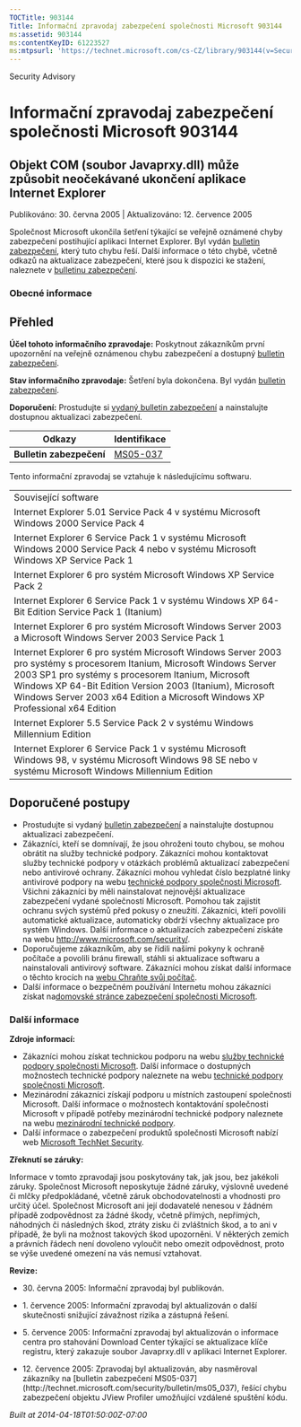 ```yaml
---
TOCTitle: 903144
Title: Informační zpravodaj zabezpečení společnosti Microsoft 903144
ms:assetid: 903144
ms:contentKeyID: 61223527
ms:mtpsurl: 'https://technet.microsoft.com/cs-CZ/library/903144(v=Security.10)'
---
```


Security Advisory

Informační zpravodaj zabezpečení společnosti Microsoft 903144
=============================================================

Objekt COM (soubor Javaprxy.dll) může způsobit neočekávané ukončení aplikace Internet Explorer
----------------------------------------------------------------------------------------------

Publikováno: 30. června 2005 | Aktualizováno: 12. července 2005

Společnost Microsoft ukončila šetření týkající se veřejně oznámené chyby zabezpečení postihující aplikaci Internet Explorer. Byl vydán [bulletin zabezpečení](http://technet.microsoft.com/security/bulletin/ms05_037), který tuto chybu řeší. Další informace o této chybě, včetně odkazů na aktualizace zabezpečení, které jsou k dispozici ke stažení, naleznete v [bulletinu zabezpečení](http://technet.microsoft.com/security/bulletin/ms05_037).

### Obecné informace

Přehled
-------


**Účel tohoto informačního zpravodaje:** Poskytnout zákazníkům první upozornění na veřejně oznámenou chybu zabezpečení a dostupný [bulletin zabezpečení](http://technet.microsoft.com/security/bulletin/ms05_037).

**Stav informačního zpravodaje:** Šetření byla dokončena. Byl vydán [bulletin zabezpečení](http://technet.microsoft.com/security/bulletin/ms05_037).

**Doporučení:** Prostudujte si [vydaný bulletin zabezpečení](http://technet.microsoft.com/security/bulletin/ms05_037) a nainstalujte dostupnou aktualizaci zabezpečení.

| Odkazy                   | Identifikace                                                        |
|--------------------------|---------------------------------------------------------------------|
| **Bulletin zabezpečení** | [MS05-037](http://technet.microsoft.com/security/bulletin/ms05_037) |

Tento informační zpravodaj se vztahuje k následujícímu softwaru.

|                                                                                                                                                                                                                                                                                                                          |
|--------------------------------------------------------------------------------------------------------------------------------------------------------------------------------------------------------------------------------------------------------------------------------------------------------------------------|
| Související software                                                                                                                                                                                                                                                                                                     |
| Internet Explorer 5.01 Service Pack 4 v systému Microsoft Windows 2000 Service Pack 4                                                                                                                                                                                                                                    |
| Internet Explorer 6 Service Pack 1 v systému Microsoft Windows 2000 Service Pack 4 nebo v systému Microsoft Windows XP Service Pack 1                                                                                                                                                                                    |
| Internet Explorer 6 pro systém Microsoft Windows XP Service Pack 2                                                                                                                                                                                                                                                       |
| Internet Explorer 6 Service Pack 1 v systému Windows XP 64-Bit Edition Service Pack 1 (Itanium)                                                                                                                                                                                                                          |
| Internet Explorer 6 pro systém Microsoft Windows Server 2003 a Microsoft Windows Server 2003 Service Pack 1                                                                                                                                                                                                              |
| Internet Explorer 6 pro systém Microsoft Windows Server 2003 pro systémy s procesorem Itanium, Microsoft Windows Server 2003 SP1 pro systémy s procesorem Itanium, Microsoft Windows XP 64-Bit Edition Version 2003 (Itanium), Microsoft Windows Server 2003 x64 Edition a Microsoft Windows XP Professional x64 Edition |
| Internet Explorer 5.5 Service Pack 2 v systému Windows Millennium Edition                                                                                                                                                                                                                                                |
| Internet Explorer 6 Service Pack 1 v systému Microsoft Windows 98, v systému Microsoft Windows 98 SE nebo v systému Microsoft Windows Millennium Edition                                                                                                                                                                 |

Doporučené postupy
------------------


-   Prostudujte si vydaný [bulletin zabezpečení](http://technet.microsoft.com/security/bulletin/ms05_037) a nainstalujte dostupnou aktualizaci zabezpečení.
-   Zákazníci, kteří se domnívají, že jsou ohroženi touto chybou, se mohou obrátit na služby technické podpory. Zákazníci mohou kontaktovat služby technické podpory v otázkách problémů aktualizací zabezpečení nebo antivirové ochrany. Zákazníci mohou vyhledat číslo bezplatné linky antivirové podpory na webu [technické podpory společnosti Microsoft](http://support.microsoft.com/security/).  
    Všichni zákazníci by měli nainstalovat nejnovější aktualizace zabezpečení vydané společností Microsoft. Pomohou tak zajistit ochranu svých systémů před pokusy o zneužití. Zákazníci, kteří povolili automatické aktualizace, automaticky obdrží všechny aktualizace pro systém Windows. Další informace o aktualizacích zabezpečení získáte na webu <http://www.microsoft.com/security/>.
-   Doporučujeme zákazníkům, aby se řídili našimi pokyny k ochraně počítače a povolili bránu firewall, stáhli si aktualizace softwaru a nainstalovali antivirový software. Zákazníci mohou získat další informace o těchto krocích na [webu Chraňte svůj počítač](http://www.microsoft.com/cze/security/protect).
-   Další informace o bezpečném používání Internetu mohou zákazníci získat na[domovské stránce zabezpečení společnosti Microsoft](http://www.microsoft.com/cze/security).

### Další informace

**Zdroje informací:**

-   Zákazníci mohou získat technickou podporu na webu [služby technické podpory společnosti Microsoft](http://go.microsoft.com/fwlink/?linkid=21131). Další informace o dostupných možnostech technické podpory naleznete na webu [technické podpory společnosti Microsoft](http://support.microsoft.com/?ln=cs).
-   Mezinárodní zákazníci získají podporu u místních zastoupení společnosti Microsoft. Další informace o možnostech kontaktování společnosti Microsoft v případě potřeby mezinárodní technické podpory naleznete na webu [mezinárodní technické podpory](http://go.microsoft.com/fwlink/?linkid=21155).
-   Další informace o zabezpečení produktů společnosti Microsoft nabízí web [Microsoft TechNet Security](http://www.microsoft.com/cze/technet/security/).

**Zřeknutí se záruky:**

Informace v tomto zpravodaji jsou poskytovány tak, jak jsou, bez jakékoli záruky. Společnost Microsoft neposkytuje žádné záruky, výslovně uvedené či mlčky předpokládané, včetně záruk obchodovatelnosti a vhodnosti pro určitý účel. Společnost Microsoft ani její dodavatelé nenesou v žádném případě zodpovědnost za žádné škody, včetně přímých, nepřímých, náhodných či následných škod, ztráty zisku či zvláštních škod, a to ani v případě, že byli na možnost takových škod upozorněni. V některých zemích a právních řádech není dovoleno vyloučit nebo omezit odpovědnost, proto se výše uvedené omezení na vás nemusí vztahovat.

**Revize:**

- <p>30. června 2005: Informační zpravodaj byl publikován.</p>
- <p>1. července 2005: Informační zpravodaj byl aktualizován o další skutečnosti snižující závažnost rizika a zástupná řešení.</p>
- <p>5. července 2005: Informační zpravodaj byl aktualizován o informace centra pro stahování Download Center týkající se aktualizace klíče registru, který zakazuje soubor Javaprxy.dll v aplikaci Internet Explorer.</p>
- <p>12. července 2005: Zpravodaj byl aktualizován, aby nasměroval zákazníky na [bulletin zabezpečení MS05-037](http://technet.microsoft.com/security/bulletin/ms05_037), řešící chybu zabezpečení objektu JView Profiler umožňující vzdálené spuštění kódu.</p>

*Built at 2014-04-18T01:50:00Z-07:00*

